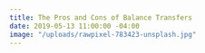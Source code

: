 ```yaml
---
title: The Pros and Cons of Balance Transfers
date: 2019-05-13 11:00:00 -04:00
image: "/uploads/rawpixel-783423-unsplash.jpg"
---
```


